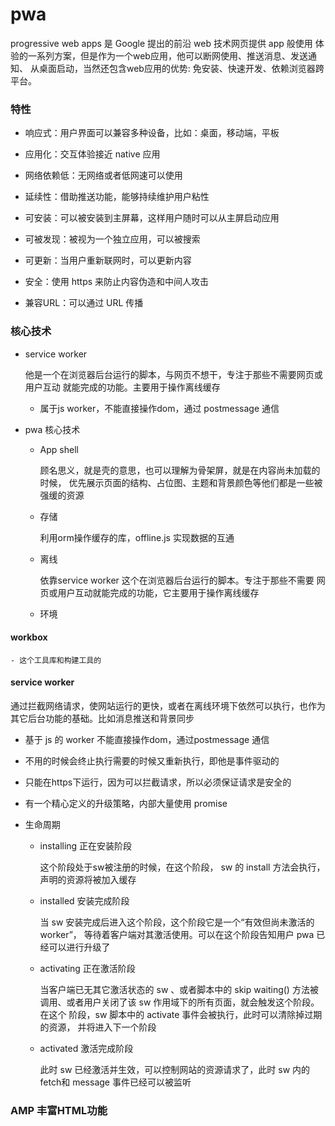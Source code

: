 # pwa 

progressive web apps 是 Google 提出的前沿 web 技术网页提供 app 般使用
体验的一系列方案，但是作为一个web应用，他可以断网使用、推送消息、发送通知、
从桌面启动，当然还包含web应用的优势: 免安装、快速开发、依赖浏览器跨平台。

### 特性

- 响应式：用户界面可以兼容多种设备，比如：桌面，移动端，平板

- 应用化：交互体验接近 native 应用

- 网络依赖低：无网络或者低网速可以使用

- 延续性：借助推送功能，能够持续维护用户粘性

- 可安装：可以被安装到主屏幕，这样用户随时可以从主屏启动应用

- 可被发现：被视为一个独立应用，可以被搜索

- 可更新：当用户重新联网时，可以更新内容

- 安全：使用 https 来防止内容伪造和中间人攻击

- 兼容URL：可以通过 URL 传播

### 核心技术

- service worker

    他是一个在浏览器后台运行的脚本，与网页不想干，专注于那些不需要网页或用户互动
    就能完成的功能。主要用于操作离线缓存

    - 属于js worker，不能直接操作dom，通过 postmessage 通信

- pwa 核心技术

    - App shell 

        顾名思义，就是壳的意思，也可以理解为骨架屏，就是在内容尚未加载的时候，
        优先展示页面的结构、占位图、主题和背景颜色等他们都是一些被强缓的资源

    - 存储

        利用orm操作缓存的库，offline.js 实现数据的互通

    - 离线

        依靠service worker 这个在浏览器后台运行的脚本。专注于那些不需要
        网页或用户互动就能完成的功能，它主要用于操作离线缓存

    - 环境


#### workbox

    - 这个工具库和构建工具的

#### service worker

通过拦截网络请求，使网站运行的更快，或者在离线环境下依然可以执行，也作为其它后台功能的基础。比如消息推送和背景同步

- 基于 js 的 worker 不能直接操作dom，通过postmessage 通信
- 不用的时候会终止执行需要的时候又重新执行，即他是事件驱动的
- 只能在https下运行，因为可以拦截请求，所以必须保证请求是安全的
- 有一个精心定义的升级策略，内部大量使用 promise

- 生命周期
    - installing 正在安装阶段

        这个阶段处于sw被注册的时候，在这个阶段， sw 的 install 方法会执行，
        声明的资源将被加入缓存
    - installed 安装完成阶段

        当 sw 安装完成后进入这个阶段，这个阶段它是一个“有效但尚未激活的worker”，
        等待着客户端对其激活使用。可以在这个阶段告知用户 pwa 已经可以进行升级了
    - activating 正在激活阶段

        当客户端已无其它激活状态的 sw 、或者脚本中的 skip waiting() 方法被
        调用、或者用户关闭了该 sw 作用域下的所有页面，就会触发这个阶段。在这个
        阶段，sw 脚本中的 activate 事件会被执行，此时可以清除掉过期的资源，
        并将进入下一个阶段

    - activated 激活完成阶段

        此时 sw 已经激活并生效，可以控制网站的资源请求了，此时 sw 内的
        fetch和 message 事件已经可以被监听

### AMP 丰富HTML功能